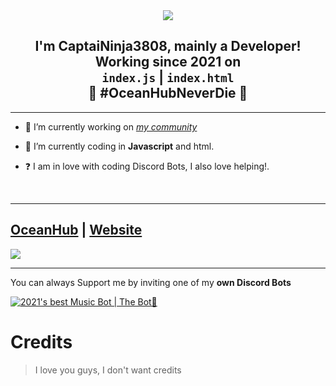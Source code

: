 <div align="center" style"border-radius:15px">
  <img src="https://cdn.discordapp.com/attachments/955354306746400816/969944003405565962/deku-midoriya-izuku.gif" style"width: 100%;border-radius:15px">
</div>

## <div align="center">I'm CaptaiNinja3808, mainly a Developer! Working since 2021 on <br>`index.js` | `index.html`<br>🚀 #OceanHubNeverDie 🚀</div>  
  
***

- 🔭 I’m currently working on [*my community*](https://linktr.ee/capcommunity)
  

- 🌱 I’m currently coding in **Javascript** and html.  
  

- ❓  I am in love with coding Discord Bots, I also love helping!.
  
<br/>
  
***

## [OceanHub](https://discord.gg/Hgq6HB4fEE) | [Website](https://www.google.com/url?sa=i&url=https%3A%2F%2Fgiuridica.net%2Fpagina-in-manutenzione%2F&psig=AOvVaw3eypjBx0ML8MTyCsb8i3lZ&ust=1651409424650000&source=images&cd=vfe&ved=0CAwQjRxqFwoTCIi7-9Ppu_cCFQAAAAAdAAAAABAO)
<a href="https://discord.gg/Hgq6HB4fEE"><img src="https://discord.com/api/guilds/874579837518483476/widget.png?style=banner2"></a>

***

You can always Support me by inviting one of my **own Discord Bots**

[![2021's best Music Bot | The Bot👑](https://cdn.discordapp.com/attachments/955354306746400816/969945702442610708/logonuovo.png)](http://communitybot.hostinggratis.it/)

# Credits

> I love you guys, I don't want credits
